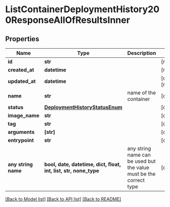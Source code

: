 # ListContainerDeploymentHistory200ResponseAllOfResultsInner


## Properties
Name | Type | Description | Notes
------------ | ------------- | ------------- | -------------
**id** | **str** |  | [readonly] 
**created_at** | **datetime** |  | [readonly] 
**updated_at** | **datetime** |  | [optional] [readonly] 
**name** | **str** | name of the container | [optional] 
**status** | [**DeploymentHistoryStatusEnum**](DeploymentHistoryStatusEnum.md) |  | [optional] 
**image_name** | **str** |  | [optional] 
**tag** | **str** |  | [optional] 
**arguments** | **[str]** |  | [optional] 
**entrypoint** | **str** |  | [optional] 
**any string name** | **bool, date, datetime, dict, float, int, list, str, none_type** | any string name can be used but the value must be the correct type | [optional]

[[Back to Model list]](../README.md#documentation-for-models) [[Back to API list]](../README.md#documentation-for-api-endpoints) [[Back to README]](../README.md)


